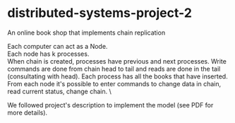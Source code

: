 # distributed-systems-project-2
An online book shop that implements chain replication

Each computer can act as a Node.\
Each node has k processes.\
When chain is created, processes have previous and next processes. Write commands are done from chain head to tail and reads are done in the tail (consultating with head). Each process has all the books that have inserted.\
From each node it's possible to enter commands to change data in chain, read current status, change chain. \

We followed project's description to implement the model (see PDF for more details).
